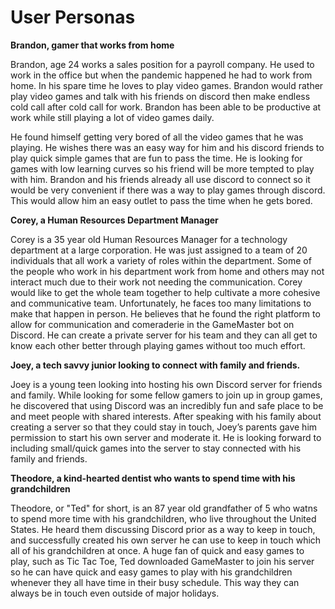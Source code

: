 # User Personas

**Brandon, gamer that works from home**

Brandon, age 24 works a sales position for a payroll company. He used to work in the office but when the pandemic happened he had to work from home. In his spare time he loves to play video games. Brandon would rather play video games and talk with his friends on discord then make endless cold call after cold call for work. Brandon has been able to be productive at work while still playing a lot of video games daily.

He found himself getting very bored of all the video games that he was playing. He wishes there was an easy way for him and his discord friends to play quick simple games that are fun to pass the time. He is looking for games with low learning curves so his friend will be more tempted to play with him. Brandon and his friends already all use discord to connect so it would be very convenient if there was a way to play games through discord. This would allow him an easy outlet to pass the time when he gets bored.

**Corey, a Human Resources Department Manager**

Corey is a 35 year old Human Resources Manager for a technology department at a large corporation. He was just assigned to a team of 20 individuals that all work a variety of roles within the department. Some of the people who work in his department work from home and others may not interact much due to their work not needing the communication. Corey would like to get the whole team together to help cultivate a more cohesive and communicative team. Unfortunately, he faces too many limitations to make that happen in person. He believes that he found the right platform to allow for communication and comeraderie in the GameMaster bot on Discord. He can create a private server for his team and they can all get to know each other better through playing games without too much effort.

**Joey, a tech savvy junior looking to connect with family and friends.**

Joey is a young teen looking into hosting his own Discord server for friends and family. While looking for some fellow gamers to join up in group games, he discovered that using Discord was an incredibly fun and safe place to be and meet people with shared interests. After speaking with his family about creating a server so that they could stay in touch, Joey’s parents gave him permission to start his own server and moderate it. He is looking forward to including small/quick games into the server to stay connected with his family and friends.

**Theodore, a kind-hearted dentist who wants to spend time with his grandchildren**

Theodore, or "Ted" for short, is an 87 year old grandfather of 5 who watns to spend more time with his grandchildren, who live throughout the United States. He heard them discussing Discord prior as a way to keep in touch, and successfully created his own server he can use to keep in touch which all of his grandchildren at once. A huge fan of quick and easy games to play, such as Tic Tac Toe, Ted downloaded GameMaster to join his server so he can have quick and easy games to play with his grandchildren whenever they all have time in their busy schedule. This way they can always be in touch even outside of major holidays.
